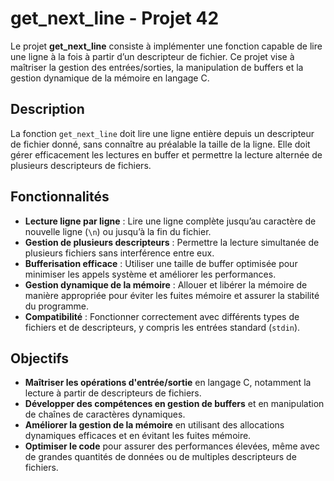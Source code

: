 # get_next_line - Projet 42

Le projet **get_next_line** consiste à implémenter une fonction capable de lire une ligne à la fois à partir d’un descripteur de fichier. Ce projet vise à maîtriser la gestion des entrées/sorties, la manipulation de buffers et la gestion dynamique de la mémoire en langage C.

## Description

La fonction `get_next_line` doit lire une ligne entière depuis un descripteur de fichier donné, sans connaître au préalable la taille de la ligne. Elle doit gérer efficacement les lectures en buffer et permettre la lecture alternée de plusieurs descripteurs de fichiers.

## Fonctionnalités

- **Lecture ligne par ligne** : Lire une ligne complète jusqu’au caractère de nouvelle ligne (`\n`) ou jusqu’à la fin du fichier.
- **Gestion de plusieurs descripteurs** : Permettre la lecture simultanée de plusieurs fichiers sans interférence entre eux.
- **Bufferisation efficace** : Utiliser une taille de buffer optimisée pour minimiser les appels système et améliorer les performances.
- **Gestion dynamique de la mémoire** : Allouer et libérer la mémoire de manière appropriée pour éviter les fuites mémoire et assurer la stabilité du programme.
- **Compatibilité** : Fonctionner correctement avec différents types de fichiers et de descripteurs, y compris les entrées standard (`stdin`).

## Objectifs

- **Maîtriser les opérations d'entrée/sortie** en langage C, notamment la lecture à partir de descripteurs de fichiers.
- **Développer des compétences en gestion de buffers** et en manipulation de chaînes de caractères dynamiques.
- **Améliorer la gestion de la mémoire** en utilisant des allocations dynamiques efficaces et en évitant les fuites mémoire.
- **Optimiser le code** pour assurer des performances élevées, même avec de grandes quantités de données ou de multiples descripteurs de fichiers.

